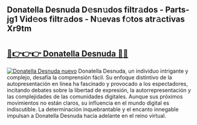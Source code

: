 ## Donatella Desnuda D𝚎sn𝚞dos filtr𝚊dos - Parts-jg1 Vid𝚎os filtr𝚊dos - N𝚞evas f𝚘tos atr𝚊ctivas Xr9tm

# <h2><a href="http://mb5ciga.tromn.icu/?c=Donatella+Desnuda">🔗👉👉👉 Donatella Desnuda 🔗🔗</a></h2>

[![Donatella Desnuda nuevo](https://i.imgur.com/pEAQMta.gif)](http://mb5ciga.tromn.icu/?c=Donatella+Desnuda)
Donatella Desnuda, un individuo intrigante y complejo, desafía la comprensión fácil. Su enfoque distintivo de la autopresentación en línea ha fascinado y provocado a los espectadores, incitando debates sobre la libertad de expresión, la autorrepresentación y las complejidades de las comunidades digitales. Aunque sus próximos movimientos no están claros, su influencia en el mundo digital es indiscutible. La determinación inquebrantable y el encanto innegable impulsan a Donatella Desnuda hacia adelante en el reino virtual.
